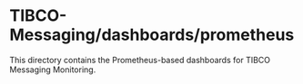 # TIBCO-Messaging/dashboards/prometheus

This directory contains the Prometheus-based dashboards for TIBCO Messaging Monitoring.

